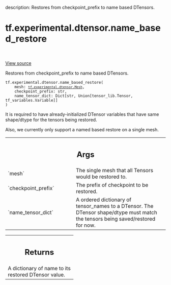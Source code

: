 description: Restores from checkpoint_prefix to name based DTensors.

<div itemscope itemtype="http://developers.google.com/ReferenceObject">
<meta itemprop="name" content="tf.experimental.dtensor.name_based_restore" />
<meta itemprop="path" content="Stable" />
</div>

# tf.experimental.dtensor.name_based_restore

<!-- Insert buttons and diff -->

<table class="tfo-notebook-buttons tfo-api nocontent" align="left">

</table>

<a target="_blank" class="external" href="/code/stable/tensorflow/dtensor/python/save_restore.py">View source</a>



Restores from checkpoint_prefix to name based DTensors.


<pre class="devsite-click-to-copy prettyprint lang-py tfo-signature-link">
<code>tf.experimental.dtensor.name_based_restore(
    mesh: <a href="../../../tf/experimental/dtensor/Mesh.md"><code>tf.experimental.dtensor.Mesh</code></a>,
    checkpoint_prefix: str,
    name_tensor_dict: Dict[str, Union[tensor_lib.Tensor, tf_variables.Variable]]
)
</code></pre>



<!-- Placeholder for "Used in" -->

It is required to have already-initialized DTensor variables that have same
shape/dtype for the tensors being restored.

Also, we currently only support a named based restore on a single mesh.

<!-- Tabular view -->
 <table class="responsive fixed orange">
<colgroup><col width="214px"><col></colgroup>
<tr><th colspan="2"><h2 class="add-link">Args</h2></th></tr>

<tr>
<td>
`mesh`<a id="mesh"></a>
</td>
<td>
The single mesh that all Tensors would be restored to.
</td>
</tr><tr>
<td>
`checkpoint_prefix`<a id="checkpoint_prefix"></a>
</td>
<td>
The prefix of checkpoint to be restored.
</td>
</tr><tr>
<td>
`name_tensor_dict`<a id="name_tensor_dict"></a>
</td>
<td>
A ordered dictionary of tensor_names to a DTensor. The
DTensor shape/dtype must match the tensors being saved/restored for now.
</td>
</tr>
</table>



<!-- Tabular view -->
 <table class="responsive fixed orange">
<colgroup><col width="214px"><col></colgroup>
<tr><th colspan="2"><h2 class="add-link">Returns</h2></th></tr>
<tr class="alt">
<td colspan="2">
A dictionary of name to its restored DTensor value.
</td>
</tr>

</table>

